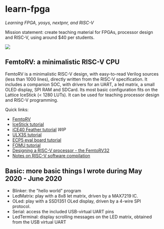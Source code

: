 # learn-fpga 
_Learning FPGA, yosys, nextpnr, and RISC-V_ 

Mission statement: create teaching material for FPGAs, processor design and RISC-V, using around $40 per students.

![](FemtoRV/TUTORIALS/Images/IceStick_hello.gif)

FemtoRV: a minimalistic RISC-V CPU
----------------------------------- 
FemtoRV is a minimalistic RISC-V design, with easy-to-read Verilog sources (less than 1000 lines), directly written
from the RISC-V specification. It includes a companion SOC, with drivers for an UART, a led matrix, a small OLED display,
SPI RAM and SDCard. Its most basic configuration fits on the Lattice IceStick (< 1280 LUTs). It can be used for teaching
processor design and RISC-V programming.

Quick links:
  - [FemtoRV](FemtoRV/README.md)
  - [IceStick tutorial](FemtoRV/TUTORIALS/IceStick.md)
  - [iCE40 Feather tutorial](FemtoRV/TUTORIALS/iCE_40_Feather.md) _WIP_
  - [ULX3S tutorial](FemtoRV/TUTORIALS/ULX3S.md)
  - [ECP5 eval board tutorial](FemtoRV/TUTORIALS/ECP5_EVN.md)
  - [FOMU tutorial](FemtoRV/TUTORIALS/FOMU.md)  
  - [Designing a RISC-V processor - the FemtoRV32](FemtoRV/TUTORIALS/FemtoRV32.md)      
  - [Notes on RISC-V software compilation](FemtoRV/TUTORIALS/software.md)

Basic: more basic things I wrote during May 2020 - June 2020  
------------------------------------------------------------
- Blinker: the "hello world" program
- LedMatrix: play with a 8x8 let matrix, driven by a MAX7219 IC. 
- OLed: play with a SSD1351 OLed display, driven by a 4-wire SPI protocol.
- Serial: access the included USB-virtual UART pins
- LedTerminal: display scrolling messages on the LED matrix, obtained from the USB virtual UART
